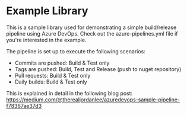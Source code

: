# Example Library

This is a sample library used for demonstrating a simple build/release pipeline using Azure DevOps.
Check out the azure-pipelines.yml file if you're interested in the example.

The pipeline is set up to execute the following scenarios:

- Commits are pushed: Build & Test only
- Tags are pushed: Build, Test and Release (push to nuget repository)
- Pull requests: Build & Test only
- Daily builds: Build & Test only

This is explained in detail in the following blog post:
https://medium.com/@therealjordanlee/azuredevops-sample-pipeline-f78367ae37d3